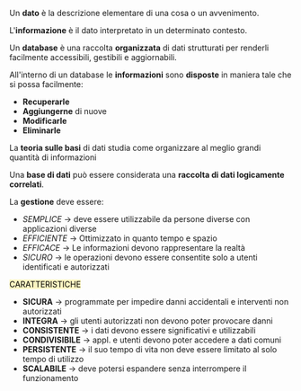 
Un **dato** è la descrizione elementare di una cosa o un avvenimento.

L'**informazione** è il dato interpretato in un determinato contesto.

Un **database** è una raccolta **organizzata** di dati strutturati per renderli facilmente accessibili, gestibili e aggiornabili.

All'interno di un database le **informazioni** sono **disposte** in maniera tale che si possa facilmente:
- **Recuperarle**
- **Aggiungerne** di nuove
- **Modificarle** 
- **Eliminarle**


La **teoria sulle basi** di dati studia come organizzare al meglio grandi quantità di informazioni

Una **base di dati** può essere considerata una **raccolta di dati logicamente correlati**.

La **gestione** deve essere:
- *SEMPLICE* -> deve essere utilizzabile da persone diverse con applicazioni diverse
- *EFFICIENTE* -> Ottimizzato in quanto tempo e spazio
- *EFFICACE* -> Le informazioni devono rappresentare la realtà
- *SICURO* -> le operazioni devono essere consentite solo a utenti identificati e autorizzati


<mark style="background: #FFF3A3A6;">CARATTERISTICHE </mark>
- **SICURA** -> programmate per impedire danni accidentali e interventi non autorizzati
- **INTEGRA** -> gli utenti autorizzati non devono poter provocare danni
- **CONSISTENTE** -> i dati devono essere significativi e utilizzabili
- **CONDIVISIBILE** -> appl. e utenti devono poter accedere a dati comuni
- **PERSISTENTE** -> il suo tempo di vita non deve essere limitato al solo tempo di utilizzo
- **SCALABILE**  -> deve potersi espandere senza interrompere il funzionamento


